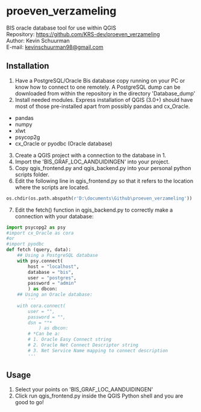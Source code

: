 # proeven_verzameling
BIS oracle database tool for use within QGIS  
Repository: https://github.com/KRS-dev/proeven_verzameling  
Author: Kevin Schuurman  
E-mail: kevinschuurman98@gmail.com  

## Installation 
1. Have a PostgreSQL/Oracle Bis database copy running on your PC or know how to connect to one remotely. A PostgreSQL dump can be downloaded from within the repository in the directory 'Database_dump'
2. Install needed modules. Express installation of QGIS (3.0+) should have most of those pre-installed apart from possibly pandas and cx_Oracle.
* pandas
* numpy
* xlwt
* psycop2g
* cx_Oracle or pyodbc (Oracle database)
3. Create a QGIS project with a connection to the database in 1.
4. Import the 'BIS_GRAF_LOC_AANDUIDINGEN' into your project.
5. Copy qgis_frontend.py and qgis_backend.py into your personal python scripts folder.
6. Edit the following line in qgis_frontend.py so that it refers to the location where the scripts are located.
```python 
os.chdir(os.path.abspath(r'D:\documents\Github\proeven_verzameling'))
``` 
7. Edit the fetch() function in qgis_backend.py to correctly make a connection with your database:

  ```python
  import psycopg2 as psy
  #import cx_Oracle as cora 
  #or
  #import pyodbc
  def fetch (query, data):
      ## Using a PostgreSQL database
      with psy.connect(
          host = "localhost",
          database = "bis",
          user = "postgres",
          password = "admin"
          ) as dbcon:
      ## Using an Oracle database:
          '''
      with cora.connect(
          user = "",
          password = "",
          dsn = ""*
              ) as dbcon:
          # *Can be a: 
          # 1. Oracle Easy Connect string
          # 2. Oracle Net Connect Descriptor string
          # 3. Net Service Name mapping to connect description
          '''
```
## Usage
1. Select your points on 'BIS_GRAF_LOC_AANDUIDINGEN'
2. Click run qgis_frontend.py inside the QGIS Python shell and you are good to go!
